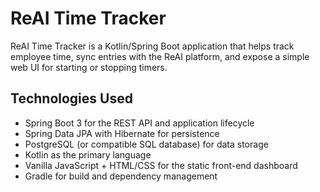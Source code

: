 # ReAI Time Tracker

ReAI Time Tracker is a Kotlin/Spring Boot application that helps track employee time, sync entries with the ReAI platform, and expose a simple web UI for starting or stopping timers.

## Technologies Used

- Spring Boot 3 for the REST API and application lifecycle
- Spring Data JPA with Hibernate for persistence
- PostgreSQL (or compatible SQL database) for data storage
- Kotlin as the primary language
- Vanilla JavaScript + HTML/CSS for the static front-end dashboard
- Gradle for build and dependency management
